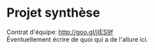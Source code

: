 # Projet synthèse

Contrat d'équipe: http://goo.gl/jIES9f <br>
Éventuellement écrire de quoi qui a de l'allure ici.
